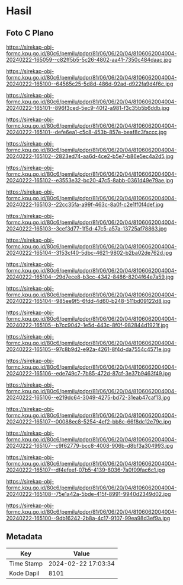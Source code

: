 # Hasil

## Foto C Plano

https://sirekap-obj-formc.kpu.go.id/80c6/pemilu/pdpr/81/06/06/20/04/8106062004004-20240222-165059--c82ff5b5-5c26-4802-aa41-7350c484daac.jpg

https://sirekap-obj-formc.kpu.go.id/80c6/pemilu/pdpr/81/06/06/20/04/8106062004004-20240222-165100--64565c25-5d8d-486d-92ad-d922fa9d4f6c.jpg

https://sirekap-obj-formc.kpu.go.id/80c6/pemilu/pdpr/81/06/06/20/04/8106062004004-20240222-165101--896f3ced-5ec9-40f2-a981-f3c35b5b6ddb.jpg

https://sirekap-obj-formc.kpu.go.id/80c6/pemilu/pdpr/81/06/06/20/04/8106062004004-20240222-165101--defe6ea1-c5c8-453b-857e-beaf8c3faccc.jpg

https://sirekap-obj-formc.kpu.go.id/80c6/pemilu/pdpr/81/06/06/20/04/8106062004004-20240222-165102--2823ed74-aa6d-4ce2-b5e7-b86e5ec4a2d5.jpg

https://sirekap-obj-formc.kpu.go.id/80c6/pemilu/pdpr/81/06/06/20/04/8106062004004-20240222-165102--e3553e32-bc20-47c5-8abb-0361d49e79ae.jpg

https://sirekap-obj-formc.kpu.go.id/80c6/pemilu/pdpr/81/06/06/20/04/8106062004004-20240222-165103--22cc35fa-a99f-463c-8a0f-c2e1ff0f4def.jpg

https://sirekap-obj-formc.kpu.go.id/80c6/pemilu/pdpr/81/06/06/20/04/8106062004004-20240222-165103--3cef3d77-1f5d-47c5-a57a-13725af78863.jpg

https://sirekap-obj-formc.kpu.go.id/80c6/pemilu/pdpr/81/06/06/20/04/8106062004004-20240222-165104--3153cf40-5dbc-4621-9802-b2ba02de762d.jpg

https://sirekap-obj-formc.kpu.go.id/80c6/pemilu/pdpr/81/06/06/20/04/8106062004004-20240222-165104--29d7ece8-b3cc-4342-8486-8204f64e7a59.jpg

https://sirekap-obj-formc.kpu.go.id/80c6/pemilu/pdpr/81/06/06/20/04/8106062004004-20240222-165104--985ee9f5-6fdd-4d60-b248-511bd09122d8.jpg

https://sirekap-obj-formc.kpu.go.id/80c6/pemilu/pdpr/81/06/06/20/04/8106062004004-20240222-165105--b7cc9042-1e5d-443c-8f0f-982844d1921f.jpg

https://sirekap-obj-formc.kpu.go.id/80c6/pemilu/pdpr/81/06/06/20/04/8106062004004-20240222-165105--97c8b9d2-e92a-4261-8f4d-da7554c4571e.jpg

https://sirekap-obj-formc.kpu.go.id/80c6/pemilu/pdpr/81/06/06/20/04/8106062004004-20240222-165106--ede749c7-7b85-472d-87cf-3e37b9463f49.jpg

https://sirekap-obj-formc.kpu.go.id/80c6/pemilu/pdpr/81/06/06/20/04/8106062004004-20240222-165106--e219dc64-3049-4275-bd72-31eab47caf13.jpg

https://sirekap-obj-formc.kpu.go.id/80c6/pemilu/pdpr/81/06/06/20/04/8106062004004-20240222-165107--00088ec8-5254-4ef2-bb8c-66f8dc12e79c.jpg

https://sirekap-obj-formc.kpu.go.id/80c6/pemilu/pdpr/81/06/06/20/04/8106062004004-20240222-165107--c9f62779-bcc8-4008-906b-d8bf3a304993.jpg

https://sirekap-obj-formc.kpu.go.id/80c6/pemilu/pdpr/81/06/06/20/04/8106062004004-20240222-165107--df4efeef-07b5-4139-8036-7a0f09fac6c1.jpg

https://sirekap-obj-formc.kpu.go.id/80c6/pemilu/pdpr/81/06/06/20/04/8106062004004-20240222-165108--75e1a42a-5bde-415f-8991-9940d2349d02.jpg

https://sirekap-obj-formc.kpu.go.id/80c6/pemilu/pdpr/81/06/06/20/04/8106062004004-20240222-165100--9db16242-2b8a-4c17-9107-99ea98d3ef9a.jpg


## Metadata

| Key        | Value               |
| ---------- | ------------------- |
| Time Stamp | 2024-02-22 17:03:34 |
| Kode Dapil | 8101                |



